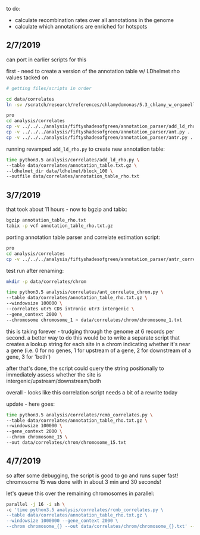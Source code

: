 
to do:
- calculate recombination rates over all annotations in the genome
- calculate which annotations are enriched for hotspots

## 2/7/2019

can port in earlier scripts for this

first - need to create a version of the annotation table w/ LDhelmet rho values tacked on

```bash
# getting files/scripts in order

cd data/correlates
ln -sv /scratch/research/references/chlamydomonas/5.3_chlamy_w_organelles_mt_minus/annotation/concatenated_GFF/annotation_table.txt.gz* .

pro
cd analysis/correlates
cp -v ../../../analysis/fiftyshadesofgreen/annotation_parser/add_ld_rho.py .
cp -v ../../../analysis/fiftyshadesofgreen/annotation_parser/ant.py .
cp -v ../../../analysis/fiftyshadesofgreen/annotation_parser/antr.py .
```

running revamped `add_ld_rho.py` to create new annotation table:

```bash
time python3.5 analysis/correlates/add_ld_rho.py \
--table data/correlates/annotation_table.txt.gz \
--ldhelmet_dir data/ldhelmet/block_100 \
--outfile data/correlates/annotation_table_rho.txt
```

## 3/7/2019

that took about 11 hours - now to bgzip and tabix:

```bash
bgzip annotation_table_rho.txt
tabix -p vcf annotation_table_rho.txt.gz
```

porting annotation table parser and correlate estimation script:

```bash
pro
cd analysis/correlates
cp -v ../../../analysis/fiftyshadesofgreen/annotation_parser/antr_correlate_dict_chrom.py .
```

test run after renaming:

```bash
mkdir -p data/correlates/chrom

time python3.5 analysis/correlates/ant_correlate_chrom.py \
--table data/correlates/annotation_table_rho.txt.gz \
--windowsize 100000 \
--correlates utr5 CDS intronic utr3 intergenic \
--gene_context 2000 \
--chromosome chromosome_1 > data/correlates/chrom/chromosome_1.txt
```

this is taking forever - trudging through the genome at 6 records
per second. a better way to do this would be to write a separate
script that creates a lookup string for each site in a chrom indicating whether
it's near a gene (i.e. 0 for no genes, 1 for upstream of a gene,
2 for downstream of a gene, 3 for 'both')

after that's done, the script could query the string positionally
to immediately assess whether the site is intergenic/upstream/downstream/both

overall - looks like this correlation script needs a bit of a rewrite today

update - here goes:

```bash
time python3.5 analysis/correlates/rcmb_correlates.py \
--table data/correlates/annotation_table_rho.txt.gz \
--windowsize 100000 \
--gene_context 2000 \
--chrom chromosome_15 \
--out data/correlates/chrom/chromosome_15.txt
```

## 4/7/2019

so after some debugging, the script is good to go and runs super fast!
chromosome 15 was done with in about 3 min and 30 seconds! 

let's queue this over the remaining chromosomes in parallel:

```bash
parallel -j 16 -i sh \
-c 'time python3.5 analysis/correlates/rcmb_correlates.py \
--table data/correlates/annotation_table_rho.txt.gz \
--windowsize 1000000 --gene_context 2000 \
--chrom chromosome_{} --out data/correlates/chrom/chromosome_{}.txt' -- {1..14} 16 17
```

